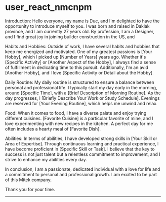 # user_react_nmcnpm


Introduction:
Hello everyone, my name is Duc, and I'm delighted to have the opportunity to introduce myself to you. I was born and raised in Daklak province, and I am currently 27 years old. By profession, I am a Designer, and I find great joy in joining builder construction in the US, and 

Habits and Hobbies:
Outside of work, I have several habits and hobbies that keep me energized and motivated. One of my greatest passions is [Your Hobby], which I picked up [Number of Years] years ago. Whether it's [Specific Activity] or [Another Aspect of the Hobby], I always find a sense of fulfillment in dedicating time to this pursuit. Additionally, I'm an avid [Another Hobby], and I love [Specific Activity or Detail about the Hobby].

Daily Routine:
My daily routine is structured to ensure a balance between personal and professional life. I typically start my day early in the morning, around [Specific Time], with a [Brief Description of Morning Routine]. As the day progresses, I [Briefly Describe Your Work or Study Schedule]. Evenings are reserved for [Your Evening Routine], which helps me unwind and relax.

Food:
When it comes to food, I have a diverse palate and enjoy trying different cuisines. [Favorite Cuisine] is a particular favorite of mine, and I love experimenting with new recipes in the kitchen. A perfect day for me often includes a hearty meal of [Favorite Dish].

Abilities:
In terms of abilities, I have developed strong skills in [Your Skill or Area of Expertise]. Through continuous learning and practical experience, I have become proficient in [Specific Skill or Task]. I believe that the key to success is not just talent but a relentless commitment to improvement, and I strive to enhance my abilities every day.

In conclusion, I am a passionate, dedicated individual with a love for life and a commitment to personal and professional growth. I am excited to be part of this Mitek company.

Thank you for your time.

--- 
